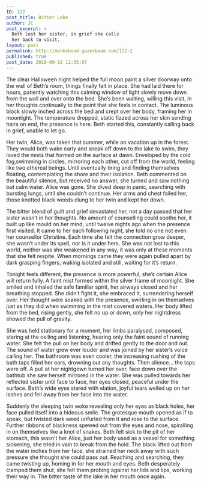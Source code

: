 ```yaml
---
ID: 122
post_title: Bitter Lake
author: JC
post_excerpt: >
  Beth lost her sister, in grief she calls
  her back to visit.
layout: post
permalink: http://monkshood.gazerbeam.com/122-2
published: true
post_date: 2018-09-18 11:35:07
---
```

<span style="font-weight: 400">The clear Halloween night helped the full moon paint a silver doorway onto the wall of Beth’s room, things finally felt in place. She had laid there for hours, patiently watching this calming window of light slowly move down from the wall and over onto the bed. She’s been waiting, willing this visit, in her thoughts continually to the point that she feels in contact. The luminous block slowly inched across the bed and crept over her body, framing her in moonlight. The temperature dropped, static fizzed across her skin sending hairs on end, the presence is here. Beth started this, constantly calling back in grief, unable to let go.</span>

<span style="font-weight: 400">Her twin, Alice, was taken that summer, while on vacation up in the forest. They would both wake early and sneak off down to the lake to swim, they loved the mists that formed on the surface at dawn. Enveloped by the cold fog,swimming in circles, mirroring each other, cut off from the world, feeling like two ethereal beings. Until eventually tiring and finding themselves floating, contemplating the shore and their isolation. Beth commented on the beautiful silence, but received no answer, she turned and saw nothing but calm water. Alice was gone. She dived deep in panic, searching with bursting lungs, until she couldn’t continue. Her arms and chest failed her, those knotted black weeds clung to her twin and kept her down.</span>

<span style="font-weight: 400">The bitter blend of guilt and grief devastated her, not a day passed that her sister wasn’t in her thoughts. No amount of counselling could soothe her, it built up like mould on her mind, until twelve nights ago when the presence first visited. It came to her each following night, she told no one not even her counsellor Christine. Each time she felt the connection grow deeper, she wasn’t under its spell, nor is it under hers. She was not lost to this world, neither was she weakened in any way, it was only at these moments that she felt respite. When mornings came they were again pulled apart by dark grasping fingers, waking isolated and still, waiting for it’s return.</span>

<span style="font-weight: 400">Tonight feels different, the presence is more powerful, she’s certain Alice will return fully. A faint mist formed within the silver frame of moonlight. She smiled and inhaled the safe familiar spirit, her airways closed and her breathing stopped. She didn’t fight it, she embraced it, surrendering herself over. Her thought were soaked with the presence, swirling in on themselves just as they did when swimming in the mist covered waters. Her body lifted from the bed, rising gently, she felt no up or down, only her nightdress showed the pull of gravity.</span>

<span style="font-weight: 400">She was held stationary for a moment, her limbs paralysed, composed, staring at the ceiling and listening, hearing only the faint sound of running water. She felt the pull on her body and drifted gently to the door and out. The sound of water grew ever louder and was joined by her sister’s voice calling her. The bathroom was even cooler, the increasing rushing of the bath taps filled her ears, drowning out any thoughts. Then silence... the taps were off. A pull at her nightgown turned her over, face down over the bathtub she saw herself mirrored in the water. She was pulled towards her reflected sister until face to face, her eyes closed, peaceful under the surface. Beth’s wide eyes stared with elation, joyful tears welled up on her lashes and fell away from her face into the water.</span>

<span style="font-weight: 400">Suddenly the sleeping twin woke revealing only her eyes as black holes, her face pulled itself into a hideous smile. The grotesque mouth opened as if to speak, but twisted dark weed unfurled from it and rose to the surface. Further ribbons of blackness spewed out from the eyes and nose, spiralling in on themselves like a knot of snakes. Beth felt sick to the pit of her stomach, this wasn't her Alice, just her body used as a vessel for something sickening, she tried in vain to break from the hold. The black lifted out from the water inches from her face, she strained her neck away with such pressure she thought she could pass out. Reaching and searching, they came twisting up, homing in for her mouth and eyes. Beth desperately clamped them shut, she felt them probing against her lids and lips, working their way in. The bitter taste of the lake in her mouth once again.</span>